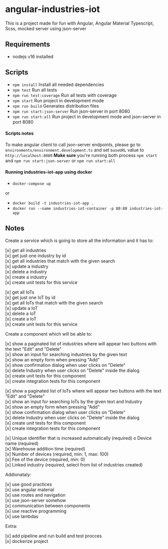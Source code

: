 # angular-industries-iot

This is a project made for fun with Angular, Angular Material Typescript, Scss, mocked server using json-server

## Requirements

- nodejs v16 installed

## Scripts

- `npm install` Install all needed dependencies
- `npm test` Run all tests
- `npm run test:coverage` Run all tests with coverage
- `npm start` Run project in development mode
- `npm run build` Generates distribution files
- `npm run start:json-server` Run json-server in port 8080
- `npm run start:all` Run project in development mode and json-server in port 8080

#### Scripts notes

To make angular client to call json-server endpoints, please go to `environments/environment.development.ts` and set `baseURL` value to `http://localhost:8080`
**Make sure** you're running both process `npm start` and `npm run start:json-server` or `npm run start:all`

#### Running industries-iot-app using docker

- `docker-compose up`

or

- `docker build -t industries-iot-app .`
- `docker run --name industries-iot-container -p 80:80 industries-iot-app`

## Notes

Create a service which is going to store all the information and it has to:

[x] get all industries  
[x] get just one industry by id  
[x] get all industries that match with the given search  
[x] update a industry  
[x] delete a industry  
[x] create a industry  
[x] create unit tests for this service

[x] get all IoTs  
[x] get just one IoT by id  
[x] get all IoTs that match with the given search  
[x] update a IoT  
[x] delete a IoT  
[x] create a IoT  
[x] create unit tests for this service

Create a component which will be able to:

[x] show a paginated list of industries where will appear two buttons with the text "Edit" and "Delete"  
[x] show an input for searching industries by the given text  
[x] show an empty form when pressing "Add"  
[x] show confirmation dialog when user clicks on "Delete"  
[x] delete Industry when user clicks on "Delete" inside the dialog  
[x] create unit tests for this component  
[x] create integration tests for this component

[x] show a paginated list of IoTs where will appear two buttons with the text "Edit" and "Delete"  
[x] show an input for searching IoTs by the given text and Industry  
[x] show an empty form when pressing "Add"  
[x] show confirmation dialog when user clicks on "Delete"  
[x] delete Industry when user clicks on "Delete" inside the dialog  
[x] create unit tests for this component  
[x] create integration tests for this component

[x] Unique identifier that is increased automatically (required) o Device name (required)  
[x] Warehouse addition time (required)  
[x] Number of devices (required, min: 1, max: 100)  
[x] Fee of the device (required, min: 0)  
[x] Linked industry (required, select from list of industries created)

Addionataly:

[x] use good practices  
[x] use angular material  
[x] use routes and navigation  
[x] use json-server somehow  
[x] communication between components  
[x] use reactive programming  
[x] use lambdas

Extra:

[x] add pipeline and run build and test procces  
[x] dockerize project
